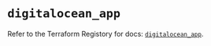 # `digitalocean_app`

Refer to the Terraform Registory for docs: [`digitalocean_app`](https://registry.terraform.io/providers/digitalocean/digitalocean/2.27.1/docs/resources/app).
